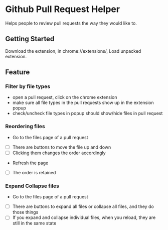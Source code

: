 # Github Pull Request Helper

Helps people to review pull requests the way they would like to.

## Getting Started

Download the extension, in chrome://extensions/, Load unpacked extension.

## Feature

### Filter by file types

* open a pull request, click on the chrome extension
* make sure all file types in the pull requests show up in the extension popup
* check/uncheck file types in popup should show/hide files in pull request

### Reordering files

* Go to the files page of a pull request
* [ ] There are buttons to move the file up and down
* [ ] Clicking them changes the order accordingly
* Refresh the page
* [ ] The order is retained

### Expand Collapse files

* Go to the files page of a pull request
* [ ] There are buttons to expand all files or collapse all files, and they do those things
* [ ] If you expand and collapse individual files, when you reload, they are still in the same state
